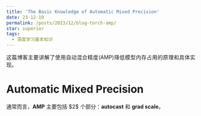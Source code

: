 ```yaml
---
title: 'The Basic Knowledge of Automatic Mixed Precision'
date: 23-12-19
permalink: /posts/2023/12/blog-torch-amp/
star: superior
tags:
  - 深度学习基本知识
---
```


<p style="text-align:justify; text-justify:inter-ideograph;">这篇博客主要讲解了使用自动混合精度(AMP)降低模型内存占用的原理和具体实现。</p>

Automatic Mixed Precision
===

<p style="text-align:justify; text-justify:inter-ideograph;">通常而言，<b>AMP</b> 主要包括 $2$ 个部分：<b>autocast</b> 和 <b>grad scale</b>。</p>